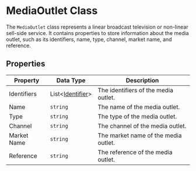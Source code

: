 # MediaOutlet Class

The `MediaOutlet` class represents a linear broadcast television or non-linear sell-side service. It contains properties to store information about the media outlet, such as its identifiers, name, type, channel, market name, and reference.

## Properties

| Property      | Data Type   | Description                                      |
| ------------- | ----------- | ------------------------------------------------ |
| Identifiers   | List<[Identifier](./Identifier.md)>    | The identifiers of the media outlet.              |
| Name          | `string`    | The name of the media outlet.                     |
| Type          | `string`    | The type of the media outlet.                     |
| Channel       | `string`    | The channel of the media outlet.                  |
| Market Name   | `string`    | The market name of the media outlet.              |
| Reference     | `string`    | The reference of the media outlet.                |
